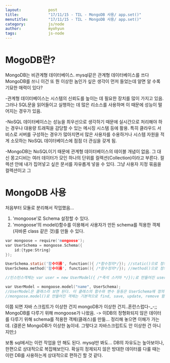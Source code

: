 ```yaml
---
layout:            post
title:             "17/11/15 - TIL - MongoDB 사용/ app.set()"
menutitle:         "17/11/15 - TIL - MongoDB 사용/ app.set()"
category:          js/node
author:            myohyun
tags:              js-node
---
```


# MogoDB란?

MongoDB는 비관계형 데이터베이스.
mysql같은 관계형 데이터베이스를 쓰다 MongoDB를 쓰니 이건 또 뭔 이상한 놈인가 싶은 생각이 먼저 들었는데 알면 알 수록 기묘한 매력이 있다?

-관계형 데이터베이스는 시스템의 신뢰도를 높이는 데 필요한 장치를 많이 가지고 있음. 그러나 SQL문을 읽어들이고 실행하는 데 많은 리소스를 사용하며 이 때문에 성능이 떨어지는 경우가 있음.

-NoSQL 데이터베이스는 성능을 최우선으로 생각하기 때문에 실시간으로 처리해야 하는 경우나 대용량 트래픽을 감당할 수 있는 메시징 시스템 등에 활용. 특히 클라우드 서비스로 서버를 구성하는 경우가 많아지면서 많은 사용자를 수용하거나 시스템 자원을 적게 소모하는 NoSQL 데이터베이스에 점점 더 관심을 갖게 됨.

-MongoDB는 NoSQL이기 때문에 관계형 데이터베이스의 테이블 개념이 없음. 그 대신 몽고디비는 여러 데이터가 모인 하나의 단위를 컬렉션(Collection)이라고 부른다. 컬렉션 안에 내가 집어넣고 싶은 문서를 자유롭게 넣을 수 있다. 그냥 사용자 지정 묶음을 컬렉션이고 그

# MongoDB 사용 

처음부터 모듈로 분리해서 작업했음...

1. 'mongoose'로 Schema 설정할 수 있다.
2. 'mongoose'의 model()함수를 이용해서 사용자가 만든 schema를 적용한 객체(자바론 class 같은 것)를 만들 수 있다.

```c
var mongoose = require('mongoose');
var UserSchema = mongoose.Schema({
	id:{type:String}
});

UserSchema.static('함수이름', function(){ /*함수정의*/}); //static()으로 정의한 함수는 객체(클래스)로만 불러올 수 있는 함수이다
UserSchema.method('함수이름', function(){ /*함수정의*/}); //method()으로 정의한 함수는 인스턴스객체로만 불러올 수 있는 함수이다.

//인스턴스객체는 var user = new UserModel({ /*즉석 스키마 */});로 만들어진 user를 말한다.

var UserModel = mongoose.model("name", UserSchema); 
//UserModel은 클래스라 보면 된다. 이 클래스의 함수와 변수 등등은 UserSchema에 정의해 놓는다.
//mongoose.model()로 만들어진 객체는 기본적으로 find, save, update, remove 함수를 쓸 수 있다

```

이쯤 되면 자바 스크립트가 이상한 건지 mongoDB가 이상한 건지..혼란스럽다-_-;;
MongoDB를 다루기 위해 mongoose가 나왔음. 
-> 이DB의 정형화되지 않은 데이터를 다루기 위해 schema를 적용한 객체(클래스)를 만듦...
정리해 놓으면 이해가 가는데.
(결론은 MongoDB가 이상한 놈이네. 그렇다고 자바스크립트도 안 이상한 건 아니지만;)

보통 sql에서는 이런 작업을 안 해도 된다. mysql만 봐도...
DB의 자유도는 높아보이나, 한편으로 상대적으로 복잡해보인다. 확실히 정제되지 않은 방대한 데이터를 다룰 때는 이런 DB를 사용하는게 상대적으로 편하긴 할 것 같다.


